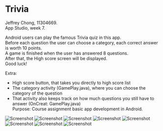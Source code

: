 # Trivia

Jeffrey Chong, 11304669.</br>
App Studio, week 7.</br>

Android users can play the famous Trivia quiz in this app.</br>
Before each question the user can choose a category, each correct answer is worth 10 points. </br>
A game is finished when the user has answered 8 questions.</br>
After that, the High score screen will be displayed.</br>
Good luck! </br>

Extra:
- High score button, that takes you directly to high score list</br>
- The category activity (GamePlay.java), where you can choose the category of the question</br>
- That activity also keeps track on how much questions you still have to answer
(OnCreat: GamePlay.java)</br>
Purpose: Course assignment basic app development in Android.</br>

![Screenshot](doc/Screenshot_Trivia.jpeg)
![Screenshot](doc/Screenshot_Trivia2.jpeg)
![Screenshot](doc/Screenshot_Trivia3.jpeg)
![Screenshot](doc/Screenshot_Trivia4.jpeg)
![Screenshot](doc/Screenshot_Trivia5.jpeg)
![Screenshot](doc/Screenshot_Trivia6.jpeg)
![Screenshot](doc/Screenshot_Trivia7.jpeg)
![Screenshot](doc/Screenshot_Trivia8.jpeg)
